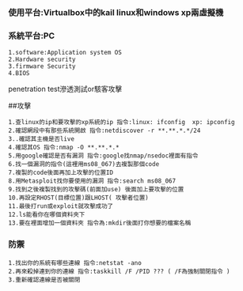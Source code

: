 ### 使用平台:Virtualbox中的kail linux和windows xp兩虛擬機

### 系統平台:PC
```
1.software:Application system OS
2.Hardware security
3.firmware Security
4.BIOS
```
penetration test滲透測試or駭客攻擊

##攻擊
```
1.查linux的ip和要攻擊的xp系統的ip 指令:linux: ifconfig  xp: ipconfig
2.確認網段中有那些系統開啟 指令:netdiscover -r **.**.*.*/24
3..確認其主機是否live
4.確認其OS 指令:nmap -O **.**.*.*
5.用google確認是否有漏洞 指令:google找nmap/nsedoc裡面有指令
6.找一個漏洞的指令(這裡用ms08_067)去複製那個code
7.複製的code後面再加上攻擊的位置ID
8.用Metasploit找你要使用的漏洞 指令:search ms08_067
9.找到之後複製找到的攻擊碼(前面加use) 後面加上要攻擊的位置
10.再設定RHOST(目標位置)跟LHOST( 攻擊者位置)
11.最後打run或exploit就攻擊成功了
12.ls能看你在哪個資料夾下
13.要在裡面增加一個資料夾 指令為:mkdir後面打你想要的檔案名稱
```
### 防禦
```
1.找出你的系統有哪些連線 指令:netstat -ano
2.再來殺掉連到你的連線 指令:taskkill /F /PID ??? ( /F為強制關閉指令 )
3.重新確認連線是否被關閉
```
